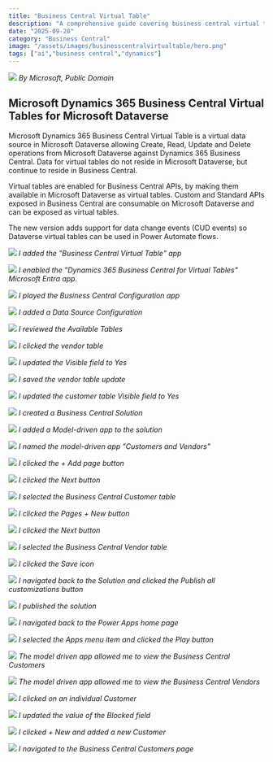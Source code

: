 ```yaml
---
title: "Business Central Virtual Table"
description: "A comprehensive guide covering business central virtual table"
date: "2025-09-20"
category: "Business Central"
image: "/assets/images/businesscentralvirtualtable/hero.png"
tags: ["ai","business central","dynamics"]
---
```


![](/assets/images/businesscentralvirtualtable/dynamics365-color.svg)
*By Microsoft, Public Domain*


## Microsoft Dynamics 365 Business Central Virtual Tables for Microsoft Dataverse

Microsoft Dynamics 365 Business Central Virtual Table is a virtual data source in Microsoft Dataverse allowing Create, Read, Update and Delete operations from Microsoft Dataverse against Dynamics 365 Business Central. Data for virtual tables do not reside in Microsoft Dataverse, but continue to reside in Business Central. 

Virtual tables are enabled for Business Central APIs, by making them available in Microsoft Dataverse as virtual tables. Custom and Standard APIs exposed in Business Central are consumable on Microsoft Dataverse and can be exposed as virtual tables. 

The new version adds support for data change events (CUD events) so Dataverse virtual tables can be used in Power Automate flows.

![](/assets/images/businesscentralvirtualtable/screen-shot-2024-01-12-at-1.37.31-pm-1836x1251.png)
*I added the "Business Central Virtual Table" app*

![](/assets/images/businesscentralvirtualtable/screen-shot-2024-01-12-at-1.37.44-pm-1836x1013.png)
*I enabled the "Dynamics 365 Business Central for Virtual Tables" Microsoft Entra app.*

![](/assets/images/businesscentralvirtualtable/screen-shot-2024-01-12-at-1.41.38-pm-1836x915.png)
*I played the Business Central Configuration app*

![](/assets/images/businesscentralvirtualtable/screen-shot-2024-01-12-at-2.21.01-pm-1836x708.png)
*I added a Data Source Configuration*

![](/assets/images/businesscentralvirtualtable/screen-shot-2024-01-12-at-1.41.55-pm-1836x918.png)
*I reviewed the Available Tables*

![](/assets/images/businesscentralvirtualtable/screen-shot-2024-01-12-at-1.42.25-pm-1836x915.png)
*I clicked the vendor table*

![](/assets/images/businesscentralvirtualtable/screen-shot-2024-01-12-at-1.42.37-pm-1836x919.png)
*I updated the Visible field to Yes*

![](/assets/images/businesscentralvirtualtable/screen-shot-2024-01-12-at-1.43.02-pm-1836x918.png)
*I saved the vendor table update*

![](/assets/images/businesscentralvirtualtable/screen-shot-2024-01-12-at-1.44.35-pm-1836x918.png)
*I updated the customer table Visible field to Yes*

![](/assets/images/businesscentralvirtualtable/screen-shot-2024-01-12-at-1.46.30-pm-1836x918.png)
*I created a Business Central Solution*

![](/assets/images/businesscentralvirtualtable/screen-shot-2024-01-12-at-1.48.35-pm-1836x671.png)
*I added a Model-driven app to the solution*

![](/assets/images/businesscentralvirtualtable/screen-shot-2024-01-12-at-1.48.59-pm-1836x918.png)
*I named the model-driven app "Customers and Vendors"*

![](/assets/images/businesscentralvirtualtable/screen-shot-2024-01-12-at-1.49.17-pm-1836x918.png)
*I clicked the + Add page button*

![](/assets/images/businesscentralvirtualtable/screen-shot-2024-01-12-at-1.49.27-pm-1836x919.png)
*I clicked the Next button*

![](/assets/images/businesscentralvirtualtable/screen-shot-2024-01-12-at-1.49.57-pm-1836x926.png)
*I selected the Business Central Customer table*

![](/assets/images/businesscentralvirtualtable/screen-shot-2024-01-12-at-1.50.15-pm-1836x915.png)
*I clicked the Pages + New button*

![](/assets/images/businesscentralvirtualtable/screen-shot-2024-01-12-at-1.50.27-pm-1836x921.png)
*I clicked the Next button*

![](/assets/images/businesscentralvirtualtable/screen-shot-2024-01-12-at-1.50.47-pm-1836x921.png)
*I selected the Business Central Vendor table*

![](/assets/images/businesscentralvirtualtable/screen-shot-2024-01-12-at-1.51.43-pm-1836x918.png)
*I clicked the Save icon*

![](/assets/images/businesscentralvirtualtable/screen-shot-2024-01-12-at-1.52.33-pm-1836x529.png)
*I navigated back to the Solution and clicked the Publish all customizations button*

![](/assets/images/businesscentralvirtualtable/screen-shot-2024-01-12-at-1.52.44-pm-1836x547.png)
*I published the solution*

![](/assets/images/businesscentralvirtualtable/screen-shot-2024-01-12-at-1.53.24-pm-1836x585.png)
*I navigated back to the Power Apps home page*

![](/assets/images/businesscentralvirtualtable/screen-shot-2024-01-12-at-1.53.38-pm-1836x913.png)
*I selected the Apps menu item and clicked the Play button*

![](/assets/images/businesscentralvirtualtable/screen-shot-2024-01-12-at-1.54.29-pm-1836x975.png)
*The model driven app allowed me to view the Business Central Customers*

![](/assets/images/businesscentralvirtualtable/screen-shot-2024-01-12-at-1.54.39-pm-1836x982.png)
*The model driven app allowed me to view the Business Central Vendors*

![](/assets/images/businesscentralvirtualtable/screen-shot-2024-01-12-at-1.54.55-pm-1836x922.png)
*I clicked on an individual Customer*

![](/assets/images/businesscentralvirtualtable/screen-shot-2024-01-12-at-1.55.10-pm-1836x532.png)
*I updated the value of the Blocked field*

![](/assets/images/businesscentralvirtualtable/screen-shot-2024-01-12-at-1.56.08-pm-1836x566.png)
*I clicked + New and added a new Customer*

![](/assets/images/businesscentralvirtualtable/screen-shot-2024-01-12-at-1.56.38-pm-1836x918.png)
*I navigated to the Business Central Customers page*